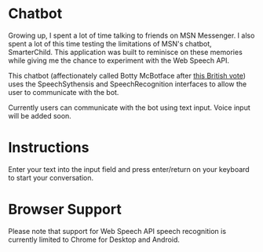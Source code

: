 # Chatbot
Growing up, I spent a lot of time talking to friends on MSN Messenger. I also spent a lot of this time testing the limitations of MSN's chatbot, SmarterChild. This application was built to reminisce on these memories while giving me the chance to experiment with the Web Speech API. 

This chatbot (affectionately called Botty McBotface after [this British vote](https://www.bbc.com/news/uk-england-36064659)) uses the SpeechSythensis and SpeechRecognition interfaces to allow the user to communicate with the bot. 

Currently users can communicate with the bot using text input. Voice input will be added soon.

# Instructions
Enter your text into the input field and press enter/return on your keyboard to start your conversation.

# Browser Support
Please note that support for Web Speech API speech recognition is currently limited to Chrome for Desktop and Android.
